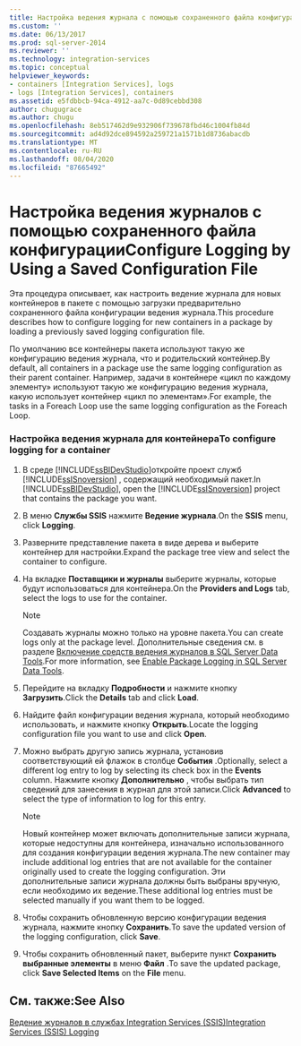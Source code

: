 ```yaml
---
title: Настройка ведения журнала с помощью сохраненного файла конфигурации | Документация Майкрософт
ms.custom: ''
ms.date: 06/13/2017
ms.prod: sql-server-2014
ms.reviewer: ''
ms.technology: integration-services
ms.topic: conceptual
helpviewer_keywords:
- containers [Integration Services], logs
- logs [Integration Services], containers
ms.assetid: e5fdbbcb-94ca-4912-aa7c-0d89cebbd308
author: chugugrace
ms.author: chugu
ms.openlocfilehash: 8eb517462d9e932906f739678fbd46c1004fb84d
ms.sourcegitcommit: ad4d92dce894592a259721a1571b1d8736abacdb
ms.translationtype: MT
ms.contentlocale: ru-RU
ms.lasthandoff: 08/04/2020
ms.locfileid: "87665492"
---
```

# <a name="configure-logging-by-using-a-saved-configuration-file"></a><span data-ttu-id="75dc4-102">Настройка ведения журналов с помощью сохраненного файла конфигурации</span><span class="sxs-lookup"><span data-stu-id="75dc4-102">Configure Logging by Using a Saved Configuration File</span></span>
  <span data-ttu-id="75dc4-103">Эта процедура описывает, как настроить ведение журнала для новых контейнеров в пакете с помощью загрузки предварительно сохраненного файла конфигурации ведения журнала.</span><span class="sxs-lookup"><span data-stu-id="75dc4-103">This procedure describes how to configure logging for new containers in a package by loading a previously saved logging configuration file.</span></span>  
  
 <span data-ttu-id="75dc4-104">По умолчанию все контейнеры пакета используют такую же конфигурацию ведения журнала, что и родительский контейнер.</span><span class="sxs-lookup"><span data-stu-id="75dc4-104">By default, all containers in a package use the same logging configuration as their parent container.</span></span> <span data-ttu-id="75dc4-105">Например, задачи в контейнере «цикл по каждому элементу» используют такую же конфигурацию ведения журнала, какую использует контейнер «цикл по элементам».</span><span class="sxs-lookup"><span data-stu-id="75dc4-105">For example, the tasks in a Foreach Loop use the same logging configuration as the Foreach Loop.</span></span>  
  
### <a name="to-configure-logging-for-a-container"></a><span data-ttu-id="75dc4-106">Настройка ведения журнала для контейнера</span><span class="sxs-lookup"><span data-stu-id="75dc4-106">To configure logging for a container</span></span>  
  
1.  <span data-ttu-id="75dc4-107">В среде [!INCLUDE[ssBIDevStudio](../includes/ssbidevstudio-md.md)]откройте проект служб [!INCLUDE[ssISnoversion](../includes/ssisnoversion-md.md)] , содержащий необходимый пакет.</span><span class="sxs-lookup"><span data-stu-id="75dc4-107">In [!INCLUDE[ssBIDevStudio](../includes/ssbidevstudio-md.md)], open the [!INCLUDE[ssISnoversion](../includes/ssisnoversion-md.md)] project that contains the package you want.</span></span>  
  
2.  <span data-ttu-id="75dc4-108">В меню **Службы SSIS** нажмите **Ведение журнала**.</span><span class="sxs-lookup"><span data-stu-id="75dc4-108">On the **SSIS** menu, click **Logging**.</span></span>  
  
3.  <span data-ttu-id="75dc4-109">Разверните представление пакета в виде дерева и выберите контейнер для настройки.</span><span class="sxs-lookup"><span data-stu-id="75dc4-109">Expand the package tree view and select the container to configure.</span></span>  
  
4.  <span data-ttu-id="75dc4-110">На вкладке **Поставщики и журналы** выберите журналы, которые будут использоваться для контейнера.</span><span class="sxs-lookup"><span data-stu-id="75dc4-110">On the **Providers and Logs** tab, select the logs to use for the container.</span></span>  
  
    > [!NOTE]  
    >  <span data-ttu-id="75dc4-111">Создавать журналы можно только на уровне пакета.</span><span class="sxs-lookup"><span data-stu-id="75dc4-111">You can create logs only at the package level.</span></span> <span data-ttu-id="75dc4-112">Дополнительные сведения см. в разделе [Включение средств ведения журналов в SQL Server Data Tools](../../2014/integration-services/enable-package-logging-in-sql-server-data-tools.md).</span><span class="sxs-lookup"><span data-stu-id="75dc4-112">For more information, see [Enable Package Logging in SQL Server Data Tools](../../2014/integration-services/enable-package-logging-in-sql-server-data-tools.md).</span></span>  
  
5.  <span data-ttu-id="75dc4-113">Перейдите на вкладку **Подробности** и нажмите кнопку **Загрузить**.</span><span class="sxs-lookup"><span data-stu-id="75dc4-113">Click the **Details** tab and click **Load**.</span></span>  
  
6.  <span data-ttu-id="75dc4-114">Найдите файл конфигурации ведения журнала, который необходимо использовать, и нажмите кнопку **Открыть**.</span><span class="sxs-lookup"><span data-stu-id="75dc4-114">Locate the logging configuration file you want to use and click **Open**.</span></span>  
  
7.  <span data-ttu-id="75dc4-115">Можно выбрать другую запись журнала, установив соответствующий ей флажок в столбце **События** .</span><span class="sxs-lookup"><span data-stu-id="75dc4-115">Optionally, select a different log entry to log by selecting its check box in the **Events** column.</span></span> <span data-ttu-id="75dc4-116">Нажмите кнопку **Дополнительно** , чтобы выбрать тип сведений для занесения в журнал для этой записи.</span><span class="sxs-lookup"><span data-stu-id="75dc4-116">Click **Advanced** to select the type of information to log for this entry.</span></span>  
  
    > [!NOTE]  
    >  <span data-ttu-id="75dc4-117">Новый контейнер может включать дополнительные записи журнала, которые недоступны для контейнера, изначально использованного для создания конфигурации ведения журнала.</span><span class="sxs-lookup"><span data-stu-id="75dc4-117">The new container may include additional log entries that are not available for the container originally used to create the logging configuration.</span></span> <span data-ttu-id="75dc4-118">Эти дополнительные записи журнала должны быть выбраны вручную, если необходимо их ведение.</span><span class="sxs-lookup"><span data-stu-id="75dc4-118">These additional log entries must be selected manually if you want them to be logged.</span></span>  
  
8.  <span data-ttu-id="75dc4-119">Чтобы сохранить обновленную версию конфигурации ведения журнала, нажмите кнопку **Сохранить**.</span><span class="sxs-lookup"><span data-stu-id="75dc4-119">To save the updated version of the logging configuration, click **Save**.</span></span>  
  
9. <span data-ttu-id="75dc4-120">Чтобы сохранить обновленный пакет, выберите пункт **Сохранить выбранные элементы** в меню **Файл** .</span><span class="sxs-lookup"><span data-stu-id="75dc4-120">To save the updated package, click **Save Selected Items** on the **File** menu.</span></span>  
  
## <a name="see-also"></a><span data-ttu-id="75dc4-121">См. также:</span><span class="sxs-lookup"><span data-stu-id="75dc4-121">See Also</span></span>  
 [<span data-ttu-id="75dc4-122">Ведение журналов в службах Integration Services (SSIS)</span><span class="sxs-lookup"><span data-stu-id="75dc4-122">Integration Services &#40;SSIS&#41; Logging</span></span>](performance/integration-services-ssis-logging.md)  
  
  
